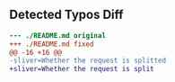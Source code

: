 ## Detected Typos Diff
```diff
--- ./README.md	original
+++ ./README.md	fixed
@@ -16 +16 @@
-sliver=Whether the request is splitted
+sliver=Whether the request is split
